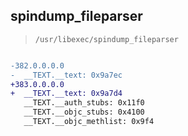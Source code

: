 ## spindump_fileparser

> `/usr/libexec/spindump_fileparser`

```diff

-382.0.0.0.0
-  __TEXT.__text: 0x9a7ec
+383.0.0.0.0
+  __TEXT.__text: 0x9a7d4
   __TEXT.__auth_stubs: 0x11f0
   __TEXT.__objc_stubs: 0x4100
   __TEXT.__objc_methlist: 0x9f4

```
